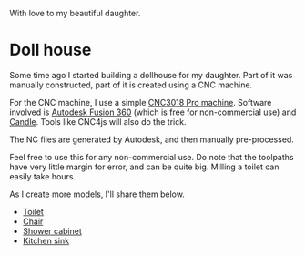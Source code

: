 With love to my beautiful daughter.

# Doll house

Some time ago I started building a dollhouse for my daughter. Part of it was manually constructed, part of it is created using a CNC machine.

For the CNC machine, I use a simple [CNC3018 Pro machine](https://www.wish.com/product/3-axis-desktop-diy-3018-pro-cnc-router-grbl-control-wood-pcb-pvc-cutting-engraving-milling-machine-mini-engraver-laser-machine-5d537ba483889703ffb79b40?&hide_login_modal=true&share=web). 
Software involved is [Autodesk Fusion 360](https://www.autodesk.com/products/fusion-360/overview) 
(which is free for non-commercial use) and [Candle](https://github.com/Denvi/Candle). Tools like CNC4js will also do the trick.

The NC files are generated by Autodesk, and then manually pre-processed.

Feel free to use this for any non-commercial use. Do note that the toolpaths have very little margin for error, and can be quite big. 
Milling a toilet can easily take hours.

As I create more models, I'll share them below.

* [Toilet](WC/WC.md)
* [Chair](Chair/Chair.md)
* [Shower cabinet](Shower/Shower.md)
* [Kitchen sink](Sink/Sink.md)